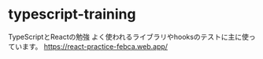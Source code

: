 # typescript-training
TypeScriptとReactの勉強
よく使われるライブラリやhooksのテストに主に使っています。
https://react-practice-febca.web.app/
